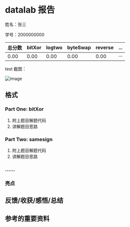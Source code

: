 # datalab 报告

姓名：张三

学号：2000000000

| 总分数 | bitXor | logtwo | byteSwap | reverse | ... |
| --------- | ------------- | ------------- | ------------- | ----------------- |-----------|
| 0.00         | 0.00             | 0.00             | 0.00             | 0.00 |···  |


test 截图：

![image](https://github.com/user-attachments/assets/ce3d3a69-ac27-46c4-b073-44577ec7dbbb)


## 格式
### Part One: bitXor

<!-- 附上题目解题代码 -->
1. 附上题目解题代码
2. 讲解题目思路

<!-- 讲解题目解题思路 -->

### Part Two: samesign

<!-- 附上题目解题代码 -->
1. 附上题目解题代码
2. 讲解题目思路

<!-- 讲解题目解题思路 -->
### ......

### 亮点

<!-- 用最精简且可以被理解的关键词 + 简短的句子，分点描述你所有使用到的技巧 -->

<!-- 比如：一些精巧的数学知识 -->


## 反馈/收获/感悟/总结

<!-- 这一节，你可以简单描述你在这个 lab 上花费的时间/你认为的难度/你认为不合理的地方/你认为有趣的地方 -->

<!-- 或者是收获/感悟/总结 -->

<!-- 200 字以内，可以不写 -->

## 参考的重要资料

<!-- 有哪些文章/论文/PPT/课本对你的实现有重要启发或者帮助，或者是你直接引用了某个方法 -->

<!-- 请附上文章标题和可访问的网页路径 -->
